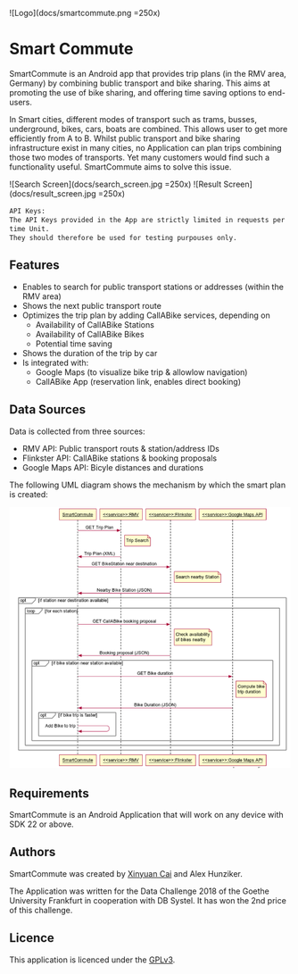 ![Logo](docs/smartcommute.png =250x)

# Smart Commute

SmartCommute is an Android app that provides trip plans (in the RMV area, Germany) by combining bublic transport and bike sharing. This aims at promoting the use of bike sharing, and offering time saving options to end-users. 

In Smart cities, different modes of transport such as trams, busses, underground, bikes, cars, boats are combined. This allows user to get more efficiently from A to B. Whilst public transport and bike sharing infrastructure exist in many cities, no Application can plan trips combining those two modes of transports. Yet many customers would find such a functionality useful. SmartCommute aims to solve this issue. 

![Search Screen](docs/search_screen.jpg =250x) ![Result Screen](docs/result_screen.jpg =250x)

```
API Keys: 
The API Keys provided in the App are strictly limited in requests per time Unit.
They should therefore be used for testing purpouses only.
```

## Features

- Enables to search for public transport stations or addresses (within the RMV area)
- Shows the next public transport route 
- Optimizes the trip plan by adding CallABike services, depending on
    - Availability of CallABike Stations
    - Availability of CallABike Bikes
    - Potential time saving
- Shows the duration of the trip by car
- Is integrated with:
    - Google Maps (to visualize bike trip & allowlow navigation)
    - CallABike App (reservation link, enables direct booking)


## Data Sources

Data is collected from three sources:

- RMV API: Public transport routs & station/address IDs
- Flinkster API: CallABike stations & booking proposals
- Google Maps API: Bicyle distances and durations

The following UML diagram shows the mechanism by which the smart plan is created:

![UML Activity](docs/uml_activity.png)

## Requirements

SmartCommute is an Android Application that will work on any device with SDK 22 or above.

## Authors

SmartCommute was created by [Xinyuan Cai](https://github.com/nannancy/) and Alex Hunziker.

The Application was written for the Data Challenge 2018 of the Goethe University Frankfurt in cooperation with DB Systel.
It has won the 2nd price of this challenge.

## Licence

This application is licenced under the [GPLv3](https://www.gnu.org/licenses/gpl-3.0.en.html).